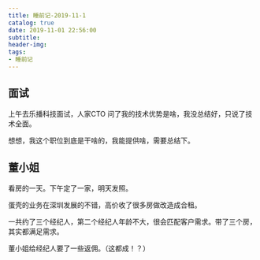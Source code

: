 ```yaml
---
title: 睡前记-2019-11-1
catalog: true
date: 2019-11-01 22:56:00
subtitle:
header-img:
tags:
- 睡前记
---
```


## 面试

上午去乐播科技面试，人家CTO 问了我的技术优势是啥，我没总结好，只说了技术全面。

想想，我这个职位到底是干啥的，我能提供啥，需要总结下。


## 董小姐 

看房的一天。下午定了一家，明天发照。

蛋壳的业务在深圳发展的不错，高价收了很多房做改造成合租。

一共约了三个经纪人，第二个经纪人年龄不大，很会匹配客户需求。带了三个房，其实都满足需求。

董小姐给经纪人要了一些返佣。（这都成！？）




